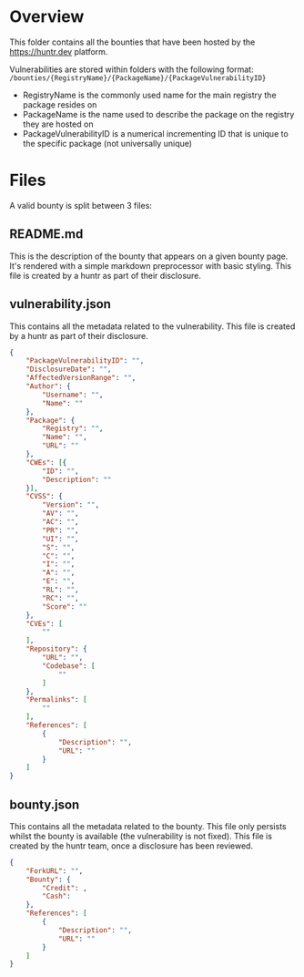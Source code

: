 # Overview
This folder contains all the bounties that have been hosted by the https://huntr.dev platform.

Vulnerabilities are stored within folders with the following format:
`/bounties/{RegistryName}/{PackageName}/{PackageVulnerabilityID}`
- RegistryName is the commonly used name for the main registry the package resides on
- PackageName is the name used to describe the package on the registry they are hosted on
- PackageVulnerabilityID is a numerical incrementing ID that is unique to the specific package (not universally unique)

# Files
A valid bounty is split between 3 files:

## README.md
This is the description of the bounty that appears on a given bounty page. It's rendered with a simple markdown preprocessor with basic styling. This file is created by a huntr as part of their disclosure.

## vulnerability.json
This contains all the metadata related to the vulnerability. This file is created by a huntr as part of their disclosure.

```json
{
    "PackageVulnerabilityID": "",
    "DisclosureDate": "",
    "AffectedVersionRange": "",
    "Author": {
        "Username": "",
        "Name": ""
    },
    "Package": {
        "Registry": "",
        "Name": "",
        "URL": ""
    },
    "CWEs": [{
        "ID": "",
        "Description": ""
    }],
    "CVSS": {
        "Version": "",
        "AV": "",
        "AC": "",
        "PR": "",
        "UI": "",
        "S": "",
        "C": "",
        "I": "",
        "A": "",
        "E": "",
        "RL": "",
        "RC": "",
        "Score": ""
    },
    "CVEs": [
        ""
    ],
    "Repository": {
        "URL": "",
        "Codebase": [
            ""
        ]
    },
    "Permalinks": [
        ""
    ],
    "References": [
        {
            "Description": "",
            "URL": ""
        }
    ]
}
```

## bounty.json
This contains all the metadata related to the bounty. This file only persists whilst the bounty is available (the vulnerability is not fixed). This file is created by the huntr team, once a disclosure has been reviewed.

```json
{
    "ForkURL": "",
    "Bounty": {
        "Credit": ,
        "Cash": 
    },
    "References": [
        {
            "Description": "",
            "URL": ""
        }
    ]
}
```